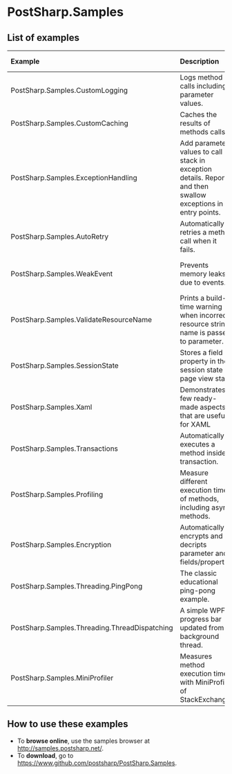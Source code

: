 # PostSharp.Samples

## List of examples

| Example                                   | Description                                               | Demonstrated PostSharp features                                                           |
| :---------------------------------------- | :-------------------------------------------------------- | :--------------------------------------------------------------------------------------- |
| PostSharp.Samples.CustomLogging           | Logs method calls including parameter values.             | Simple features of OnMethodBoundaryAspect, LocationInterceptionAspect.                   |
| PostSharp.Samples.CustomCaching           | Caches the results of methods calls                       | OnMethodBoundaryAspect: FlowBehavior, MethodExecutionTag.                                |
| PostSharp.Samples.ExceptionHandling       | Add parameter values to call stack in exception details. Report and then swallow exceptions in entry points.  | OnExceptionAspect including FlowBehavior.  |
| PostSharp.Samples.AutoRetry               | Automatically retries a method call when it fails.        | MethodInterceptionAspect                                                                 |
| PostSharp.Samples.WeakEvent               | Prevents memory leaks due to events.                      | EventInterceptionAspect, IInstanceScopedAspect, InstanceLevelAspect, IntroduceInterface  |
| PostSharp.Samples.ValidateResourceName    | Prints a build-time warning when incorrect resource string name is passed to parameter.      | ReferentialConstraint, ReflectionSearch, SyntaxTreeVisitor |
| PostSharp.Samples.SessionState            | Stores a field or property in the session state or page view state.       | LocationInterceptionAspect, IInstanceScopedAspect, ImportMember           |
| PostSharp.Samples.Xaml                    | Demonstrates a few ready-made aspects that are useful for XAML | NotifyPropertyChanged, Recordable, Code Contracts, Background, ReaderWriterSynchronized     |
| PostSharp.Samples.Transactions            | Automatically executes a method inside a transaction. | OnMethodBoundaryAspect : MethodExecutionTag                                              |
| PostSharp.Samples.Profiling               | Measure different execution times of methods, including async methods. | OnMethodBoundaryAspect : async methods, MethodExecutionTag 
| PostSharp.Samples.Encryption              | Automatically encrypts and decripts parameter and fields/properties | IAspectProvider, MethodInterceptionAspect, IAdviceProvider, field imports |
| PostSharp.Samples.Threading.PingPong      | The classic educational ping-pong example.                  | Actor |
| PostSharp.Samples.Threading.ThreadDispatching | A simple WPF progress bar updated from a background thread. | Background, Dispatched |
| PostSharp.Samples.MiniProfiler            | Measures method execution time with MiniProfiler of StackExchange. | OnMethodBoundaryAspect, MulticastAttribute. |

## How to use these examples

* To **browse online**, use the samples browser at <http://samples.postsharp.net/>.
* To **download**, go to <https://www.github.com/postsharp/PostSharp.Samples>.



 
